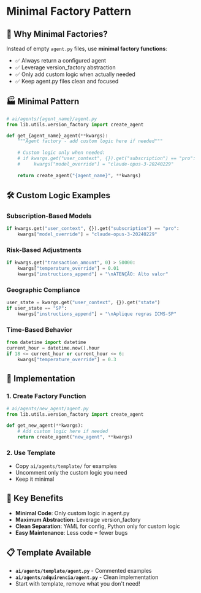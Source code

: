 # Minimal Factory Pattern

## 🎯 **Why Minimal Factories?**

Instead of empty `agent.py` files, use **minimal factory functions**:
- ✅ Always return a configured agent
- ✅ Leverage version_factory abstraction 
- ✅ Only add custom logic when actually needed
- ✅ Keep agent.py files clean and focused

## 🏭 **Minimal Pattern**

```python
# ai/agents/{agent_name}/agent.py
from lib.utils.version_factory import create_agent

def get_{agent_name}_agent(**kwargs):
    """Agent factory - add custom logic here if needed"""
    
    # Custom logic only when needed:
    # if kwargs.get("user_context", {}).get("subscription") == "pro":
    #     kwargs["model_override"] = "claude-opus-3-20240229"
    
    return create_agent("{agent_name}", **kwargs)
```

## 🛠️ **Custom Logic Examples**

### **Subscription-Based Models**
```python
if kwargs.get("user_context", {}).get("subscription") == "pro":
    kwargs["model_override"] = "claude-opus-3-20240229"
```

### **Risk-Based Adjustments**  
```python
if kwargs.get("transaction_amount", 0) > 50000:
    kwargs["temperature_override"] = 0.01
    kwargs["instructions_append"] = "\nATENÇÃO: Alto valor"
```

### **Geographic Compliance**
```python
user_state = kwargs.get("user_context", {}).get("state")
if user_state == "SP":
    kwargs["instructions_append"] = "\nAplique regras ICMS-SP"
```

### **Time-Based Behavior**
```python
from datetime import datetime
current_hour = datetime.now().hour
if 18 <= current_hour or current_hour <= 6:
    kwargs["temperature_override"] = 0.3
```

## 📝 **Implementation**

### **1. Create Factory Function**
```python
# ai/agents/new_agent/agent.py
from lib.utils.version_factory import create_agent

def get_new_agent(**kwargs):
    # Add custom logic here if needed
    return create_agent("new_agent", **kwargs)
```

### **2. Use Template**
- Copy `ai/agents/template/` for examples
- Uncomment only the custom logic you need
- Keep it minimal

## 🎯 **Key Benefits**

- **Minimal Code**: Only custom logic in agent.py
- **Maximum Abstraction**: Leverage version_factory  
- **Clean Separation**: YAML for config, Python only for custom logic
- **Easy Maintenance**: Less code = fewer bugs

## 📋 **Template Available**

- **`ai/agents/template/agent.py`** - Commented examples
- **`ai/agents/adquirencia/agent.py`** - Clean implementation
- Start with template, remove what you don't need!